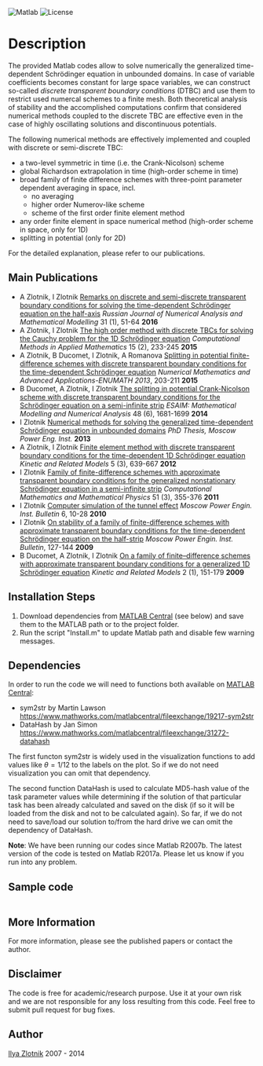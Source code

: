 ![Matlab](https://img.shields.io/badge/matlab-%3E%3Dr2009b-orange.svg)
![License](https://img.shields.io/badge/license-MIT%20License-orange.svg)

# Description
The provided Matlab codes allow to solve numerically the generalized time-dependent Schrödinger equation in unbounded domains. In case of variable coefficients becomes constant for large space variables, we can construct so-called _discrete transparent boundary conditions_ (DTBC) and use them to restrict used numercal schemes to a finite mesh. Both theoretical analysis of stability and the accomplished computations confirm that considered numerical methods coupled to the discrete TBC are effective even in the case of highly oscillating solutions and discontinuous potentials.

The following numerical methods are effectively implemented and coupled with discrete or semi-discrete TBC:
- a two-level symmetric in time (i.e. the Crank-Nicolson) scheme
- global Richardson extrapolation in time (high-order scheme in time)
- broad family of finite difference schemes with three-point parameter dependent averaging in space, incl.
  - no averaging
  - higher order Numerov-like scheme
  - scheme of the first order finite element method
- any order finite element in space numerical method (high-order scheme in space, only for 1D)
- splitting in potential (only for 2D)

For the detailed explanation, please refer to our publications.

## Main Publications
- A Zlotnik, I Zlotnik [Remarks on discrete and semi-discrete transparent boundary conditions for solving the time-dependent Schrödinger equation on the half-axis](https://doi.org/10.1515/rnam-2016-0005) _Russian Journal of Numerical Analysis and Mathematical Modelling_ 31 (1), 51-64 **2016**
- A Zlotnik, I Zlotnik [The high order method with discrete TBCs for solving the Cauchy problem for the 1D Schrödinger equation](https://doi.org/10.1515/cmam-2015-0007) _Computational Methods in Applied Mathematics_ 15 (2), 233-245 **2015**
- A Zlotnik, B Ducomet, I Zlotnik, A Romanova [Splitting in potential finite-difference schemes with discrete transparent boundary conditions for the time-dependent Schrödinger equation](https://doi.org/10.1007/978-3-319-10705-9_20) _Numerical Mathematics and Advanced Applications-ENUMATH 2013_, 203-211 **2015**
- B Ducomet, A Zlotnik, I Zlotnik [The splitting in potential Crank-Nicolson scheme with discrete transparent boundary conditions for the Schrödinger equation on a semi-infinite strip](https://doi.org/10.1051/m2an/2014004) _ESAIM: Mathematical Modelling and Numerical Analysis_ 48 (6), 1681-1699 **2014**
- I Zlotnik [Numerical methods for solving the generalized time-dependent Schrödinger equation in unbounded domains](https://www.researchgate.net/publication/273780246_Numerical_methods_for_solving_the_generalized_time-dependent_Schrodinger_equation_in_unbounded_domains) _PhD Thesis, Moscow Power Eng. Inst._ **2013**
- A Zlotnik, I Zlotnik [Finite element method with discrete transparent boundary conditions for the time-dependent 1D Schrödinger equation](http://dx.doi.org/10.3934/krm.2012.5.639) _Kinetic and Related Models_ 5 (3), 639-667 **2012**
- I Zlotnik [Family of finite-difference schemes with approximate transparent boundary conditions for the generalized nonstationary Schrödinger equation in a semi-infinite strip](https://doi.org/10.1134/S0965542511030122) _Computational Mathematics and Mathematical Physics_ 51 (3), 355-376 **2011**
- I Zlotnik [Computer simulation of the tunnel effect](https://www.researchgate.net/publication/273780247_Computer_simulation_of_the_tunnel_effect) _Moscow Power Engin. Inst. Bulletin_ 6, 10-28 **2010**
- I Zlotnik [On stability of a family of finite-difference schemes with approximate transparent boundary conditions for the time-dependent Schrödinger equation on the half-strip]() _Moscow Power Engin. Inst. Bulletin_, 127-144 **2009**
- B Ducomet, A Zlotnik, I Zlotnik [On a family of finite–difference schemes with approximate transparent boundary conditions for a generalized 1D Schrödinger equation](http://dx.doi.org/10.3934/krm.2009.2.151) _Kinetic and Related Models_ 2 (1), 151-179 **2009**

## Installation Steps
1. Download dependencies from [MATLAB Central](https://www.mathworks.com/matlabcentral/) (see below) and save them to the MATLAB path or to the project folder.
2. Run the script "Install.m" to update Matlab path and disable few warning messages.

## Dependencies
In order to run the code we will need to functions both available on [MATLAB Central](https://www.mathworks.com/matlabcentral/):
- sym2str by Martin Lawson https://www.mathworks.com/matlabcentral/fileexchange/19217-sym2str
- DataHash by Jan Simon https://www.mathworks.com/matlabcentral/fileexchange/31272-datahash

The first functon sym2str is widely used in the visualization functions to add values like $\theta=1/12$ to the labels on the plot. So if we do not need visualization you can omit that dependency. 

The second function DataHash is used to calculate MD5-hash value of the task parameter values while determining if the solution of that particular task has been already calculated and saved on the disk (if so it will be loaded from the disk and not to be calculated again). So far, if we do not need to save/load our solution to/from the hard drive we can omit the dependency of DataHash.

**Note**: We have been running our codes since Matlab R2007b. The latest version of the code is tested on Matlab R2017a. Please let us know if you run into any problem.

## Sample code
```Matlab

```

## More Information
For more information, please see the published papers or contact the author.

## Disclaimer
The code is free for academic/research purpose. Use it at your own risk and we are not responsible for any loss resulting from this code. Feel free to submit pull request for bug fixes.

## Author
[Ilya Zlotnik](https://scholar.google.ru/citations?hl=ru&user=gWphyBwAAAAJ) 2007 - 2014
